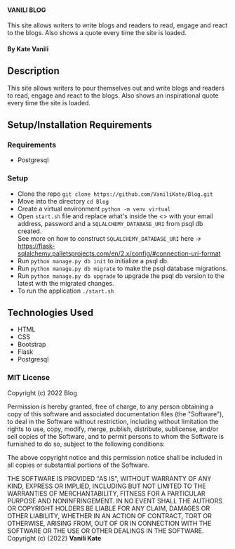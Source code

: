 ####  VANILI BLOG

This site allows writers to write blogs and readers to read, engage and react to the blogs. Also shows a quote every time the site is loaded.

#### By **Kate Vanili**

## Description

This site allows writers to pour themselves out and write blogs and readers to read, engage and react to the blogs. Also shows an inspirational quote every time the site is loaded.

## Setup/Installation Requirements

### Requirements
* Postgresql

### Setup
* Clone the repo `git clone https://github.com/VaniliKate/Blog.git`
* Move into the directory `cd Blog`
* Create a virtual environment `python -m venv virtual`
* Open `start.sh` file and replace what's inside the <> with your email address, password and a `SQLALCHEMY_DATABASE_URI` from psql db created.\
See more on how to construct `SQLALCHEMY_DATABASE_URI` here -> https://flask-sqlalchemy.palletsprojects.com/en/2.x/config/#connection-uri-format
* Run `python manage.py db init` to initialize a psql db.
* Run `python manage.py db migrate` to make the psql database migrations.
* Run `python manage.py db upgrade` to upgrade the psql db version to the latest with the migrated changes.
* To run the application `./start.sh`
## Technologies Used

* HTML
* CSS
* Bootstrap
* Flask
* Postgresql

### MIT License

Copyright (c) 2022 Blog

Permission is hereby granted, free of charge, to any person obtaining a copy
of this software and associated documentation files (the "Software"), to deal
in the Software without restriction, including without limitation the rights
to use, copy, modify, merge, publish, distribute, sublicense, and/or sell
copies of the Software, and to permit persons to whom the Software is
furnished to do so, subject to the following conditions:

The above copyright notice and this permission notice shall be included in all
copies or substantial portions of the Software.

THE SOFTWARE IS PROVIDED "AS IS", WITHOUT WARRANTY OF ANY KIND, EXPRESS OR
IMPLIED, INCLUDING BUT NOT LIMITED TO THE WARRANTIES OF MERCHANTABILITY,
FITNESS FOR A PARTICULAR PURPOSE AND NONINFRINGEMENT. IN NO EVENT SHALL THE
AUTHORS OR COPYRIGHT HOLDERS BE LIABLE FOR ANY CLAIM, DAMAGES OR OTHER
LIABILITY, WHETHER IN AN ACTION OF CONTRACT, TORT OR OTHERWISE, ARISING FROM,
OUT OF OR IN CONNECTION WITH THE SOFTWARE OR THE USE OR OTHER DEALINGS IN THE
SOFTWARE.
Copyright (c) {2022} **Vanili Kate**
